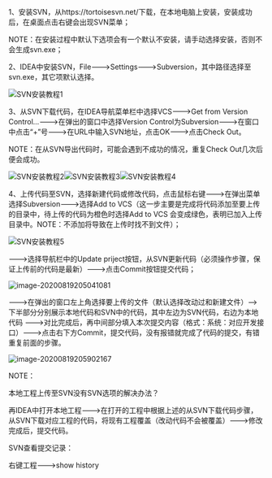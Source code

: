 1、安装SVN，从https://tortoisesvn.net/下载，在本地电脑上安装，安装成功后，在桌面点击右键会出现SVN菜单；

NOTE：在安装过程中默认下选项会有一个默认不安装，请手动选择安装，否则不会生成svn.exe；

2、IDEA中安装SVN，File--->Settings--->Subversion，其中路径选择至svn.exe，其它项默认选择。

![SVN安装教程1](D:\Si_tech\学习资料\学习笔记\SVN安装教程1.png)

3、从SVN下载代码，在IDEA导航菜单栏中选择VCS--->Get from Version Control...--->在弹出的窗口中选择Version Control为Subversion--->在窗口中点击“+”号--->在URL中输入SVN地址，点击OK--->点击Check Out。

NOTE：在从SVN导出代码时，可能会遇到不成功的情况，重复Check Out几次后便会成功。

![SVN安装教程2](D:\Si_tech\学习资料\学习笔记\SVN安装教程2.png)![SVN安装教程3](D:\Si_tech\学习资料\学习笔记\SVN安装教程3.png)![SVN安装教程4](D:\Si_tech\学习资料\学习笔记\SVN安装教程4.png)

4、上传代码至SVN，选择新建代码或修改代码，点击鼠标右键--->在弹出菜单选择Subversion--->选择Add to VCS（这一步主要是完成将代码添加至要上传的目录中，待上传的代码为橙色时选择Add to VCS 会变成绿色，表明已加入上传目录中。NOTE：不添加将导致在上传时找不到文件）；

![SVN安装教程5](D:\Si_tech\学习资料\学习笔记\SVN安装教程5.png)

--->选择导航栏中的Update priject按钮，从SVN更新代码（必须操作步骤，保证上传前的代码是最新）--->点击Commit按钮提交代码；

![image-20200819205041081](D:\Si_tech\学习资料\学习笔记\SVN安装教程6.png)

--->在弹出的窗口左上角选择要上传的文件（默认选择改动过和新建文件）-->下半部分分别展示本地代码和SVN中的代码，其中左边为SVN代码，右边为本地代码  --->对比完成后，再中间部分填入本次提交内容（格式：系统：对应开发接口）--->点击右下方Commit，提交代码，没有报错就完成了代码的提交，有错重复前面的步骤。

![image-20200819205902167](D:\Si_tech\学习资料\学习笔记\SVN安装教程7.png)

NOTE：

本地工程上传至SVN没有SVN选项的解决办法？

再IDEA中打开本地工程--->在打开的工程中根据上述的从SVN下载代码步骤，从SVN下载对应工程的代码，将现有工程覆盖（改动代码不会被覆盖）--->修改完成后，提交代码。





SVN查看提交记录：

右键工程--->show history

